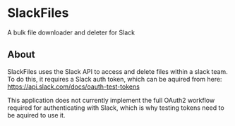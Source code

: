 # SlackFiles
A bulk file downloader and deleter for Slack


## About

SlackFiles uses the Slack API to access and delete files within a slack team.
To do this, it requires a Slack auth token, which can be aquired from here: https://api.slack.com/docs/oauth-test-tokens

This application does not currently implement the full OAuth2 workflow required for authenticating with Slack,
which is why testing tokens need to be aquired to use it.

